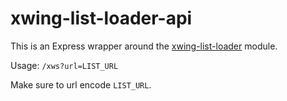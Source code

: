 # xwing-list-loader-api

This is an Express wrapper around the [xwing-list-loader](https://github.com/guidokessels/xwing-list-loader/) module.

Usage: `/xws?url=LIST_URL`

Make sure to url encode `LIST_URL`.
